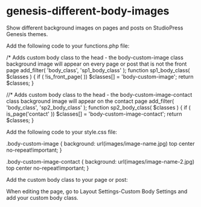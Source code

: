 # genesis-different-body-images
Show different background images on pages and posts on StudioPress Genesis themes.


Add the following code to your functions.php file:

/* Adds custom body class to the head - the body-custom-image class background image will appear on every page or post that is not the front page
add_filter( 'body_class', 'sp1_body_class' );
function sp1_body_class( $classes ) {
	if ( !is_front_page( ))
		$classes[] = 'body-custom-image';
		return $classes;
}

//* Adds custom body class to the head - the body-custom-image-contact class background image will appear on the contact page
add_filter( 'body_class', 'sp2_body_class' );
function sp2_body_class( $classes ) {
	if ( is_page('contact' ))
		$classes[] = 'body-custom-image-contact';
		return $classes;
}

Add the following code to your style.css file:

.body-custom-image {
	background: url(images/image-name.jpg) top center no-repeat!important;
	}
	
.body-custom-image-contact {
	background: url(images/image-name-2.jpg) top center no-repeat!important;
}

Add the custom body class to your page or post:

When editing the page, go to Layout Settings-Custom Body Settings and add your custom body class.

